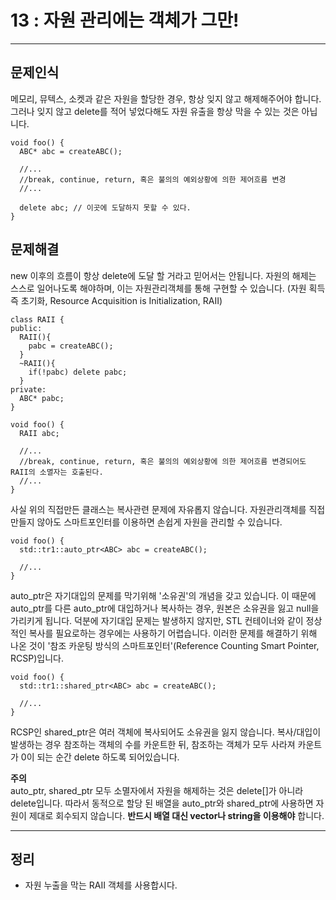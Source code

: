 # 13 : 자원 관리에는 객체가 그만!

---
## 문제인식
메모리, 뮤텍스, 소켓과 같은 자원을 할당한 경우, 항상 잊지 않고 해제해주어야 합니다.
그러나 잊지 않고 delete를 적어 넣었다해도 자원 유출을 항상 막을 수 있는 것은 아닙니다.

```
void foo() {
  ABC* abc = createABC();

  //...
  //break, continue, return, 혹은 불의의 예외상황에 의한 제어흐름 변경
  //...

  delete abc; // 이곳에 도달하지 못할 수 있다.
}
```


## 문제해결
new 이후의 흐름이 항상 delete에 도달 할 거라고 믿어서는 안됩니다.
자원의 해제는 스스로 일어나도록 해야하며, 이는 자원관리객체를 통해 구현할 수 있습니다. (자원 획득 즉 초기화, Resource Acquisition is Initialization, RAII)

```
class RAII {
public:
  RAII(){
    pabc = createABC();
  }
  ~RAII(){
    if(!pabc) delete pabc;
  }
private:
  ABC* pabc;
}

void foo() {
  RAII abc;

  //...
  //break, continue, return, 혹은 불의의 예외상황에 의한 제어흐름 변경되어도 RAII의 소멸자는 호출된다.
  //...
}
```

사실 위의 직접만든 클래스는 복사관련 문제에 자유롭지 않습니다.
자원관리객체를 직접 만들지 않아도 스마트포인터를 이용하면 손쉽게 자원을 관리할 수 있습니다.

```
void foo() {
  std::tr1::auto_ptr<ABC> abc = createABC();

  //...
}
```

auto_ptr은 자기대입의 문제를 막기위해 '소유권'의 개념을 갖고 있습니다.
이 때문에 auto_ptr를 다른 auto_ptr에 대입하거나 복사하는 경우, 원본은 소유권을 잃고 null을 가리키게 됩니다.
덕분에 자기대입 문제는 발생하지 않지만, STL 컨테이너와 같이 정상적인 복사를 필요로하는 경우에는 사용하기 어렵습니다.
이러한 문제를 해결하기 위해 나온 것이 '참조 카운팅 방식의 스마트포인터'(Reference Counting Smart Pointer, RCSP)입니다.

```
void foo() {
  std::tr1::shared_ptr<ABC> abc = createABC();

  //...
}
```

RCSP인 shared_ptr은 여러 객체에 복사되어도 소유권을 잃지 않습니다.
복사/대입이 발생하는 경우 참조하는 객체의 수를 카운트한 뒤, 참조하는 객체가 모두 사라져 카운트가 0이 되는 순간 delete 하도록 되어있습니다.<br>

**주의** <br>
auto_ptr, shared_ptr 모두 소멸자에서 자원을 해제하는 것은 delete[]가 아니라 delete입니다.
따라서 동적으로 할당 된 배열을 auto_ptr와 shared_ptr에 사용하면 자원이 제대로 회수되지 않습니다.
**반드시 배열 대신 vector나 string을 이용해야** 합니다.

---
## 정리
- 자원 누출을 막는 RAII 객체를 사용합시다.
